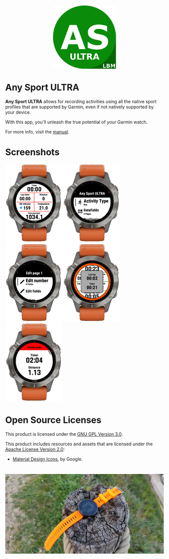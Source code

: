<p align="center">
  <img src="image/title.png" alt="Diagram" width="200">
</p>

# Any Sport ULTRA

**Any Sport ULTRA** allows for recording activities using all the native sport profiles that are 
supported by Garmin, even if not natively supported by your device.

With this app, you'll unleash the true potential of your Garmin watch.

For more info, visit the [manual](https://github.com/calugj/anysport/blob/main/doc/manual.md).

# Screenshots
<p align="left">
  <img src="image/screenshot_1.jpg" alt="Image 1" width="180">
  <img src="image/screenshot_2.jpg" alt="Image 2" width="180">
  <img src="image/screenshot_3.jpg" alt="Image 3" width="180">
  <img src="image/screenshot_4.jpg" alt="Image 4" width="180">
  <img src="image/screenshot_5.jpg" alt="Image 5" width="180">
</p>

# Open Source Licenses
This product is licensed under the [GNU GPL Version 3.0](https://www.gnu.org/licenses/gpl-3.0.txt).

This product includes resources and assets that are licensed under the
[Apache License Version 2.0](https://www.apache.org/licenses/LICENSE-2.0.txt):
- [Material Design Icons](https://github.com/google/material-design-icons?tab=readme-ov-file), by Google.

# 
<p align="center">
  <img src="image/hero.jpg" alt="Diagram" width="800">
</p>